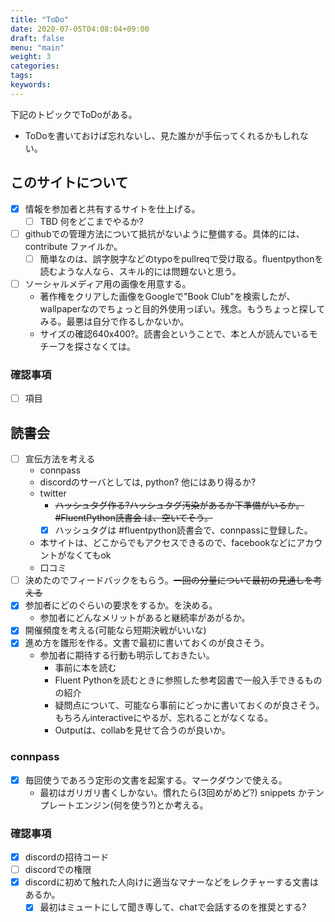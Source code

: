 ```yaml
---
title: "ToDo"
date: 2020-07-05T04:08:04+09:00
draft: false
menu: "main"
weight: 3
categories:
tags:
keywords:
---
```


下記のトピックでToDoがある。

- ToDoを書いておけば忘れないし、見た誰かが手伝ってくれるかもしれない。

## このサイトについて

- [x] 情報を参加者と共有するサイトを仕上げる。
    - [ ] TBD 何をどこまでやるか?
- [ ] githubでの管理方法について抵抗がないように整備する。具体的には、contribute ファイルか。
    - [ ] 簡単なのは、誤字脱字などのtypoをpullreqで受け取る。fluentpythonを読むような人なら、スキル的には問題ないと思う。
- [ ] ソーシャルメディア用の画像を用意する。
    - 著作権をクリアした画像をGoogleで"Book Club"を検索したが、wallpaperなのでちょっと目的外使用っぽい。残念。もうちょっと探してみる。最悪は自分で作るしかないか。
    - サイズの確認640x400?。読書会ということで、本と人が読んでいるモチーフを探さなくては。

### 確認事項

- [ ] 項目

## 読書会

- [ ] 宣伝方法を考える
    - connpass
    - discordのサーバとしては, python? 他にはあり得るか?
    - twitter
        - ~~ハッシュタグ作る?ハッシュタグ汚染があるか下準備がいるか。#FluentPython読書会 は、空いてそう。~~
        - [x] ハッシュタグは #fluentpython読書会で、connpassに登録した。
    - 本サイトは、どこからでもアクセスできるので、facebookなどにアカウントがなくてもok
    - 口コミ
- [ ] 決めたのでフィードバックをもらう。~~一回の分量について最初の見通しを考える~~
- [x] 参加者にどのぐらいの要求をするか。を決める。
    - 参加者にどんなメリットがあると継続率があがるか。
- [x] 開催頻度を考える(可能なら短期決戦がいいな)
- [x] 進め方を雛形を作る。文書で最初に書いておくのが良さそう。
    - 参加者に期待する行動も明示しておきたい。
        - 事前に本を読む
        - Fluent Pythonを読むときに参照した参考図書で一般入手できるものの紹介
        - 疑問点について、可能なら事前にどっかに書いておくのが良さそう。もちろんinteractiveにやるが、忘れることがなくなる。
        - Outputは、collabを見せて合うのが良いか。

### connpass

- [x] 毎回使うであろう定形の文書を起案する。マークダウンで使える。
    - 最初はガリガリ書くしかない。慣れたら(3回めがめど?) snippets かテンプレートエンジン(何を使う?)とか考える。

### 確認事項

- [x] discordの招待コード
- [ ] discordでの権限
- [x] discordに初めて触れた人向けに適当なマナーなどをレクチャーする文書はあるか。
    - [x] 最初はミュートにして聞き専して、chatで会話するのを推奨とする?
